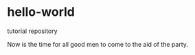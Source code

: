 # hello-world
tutorial repository

Now is the time for all good men to come to the aid of the party.
